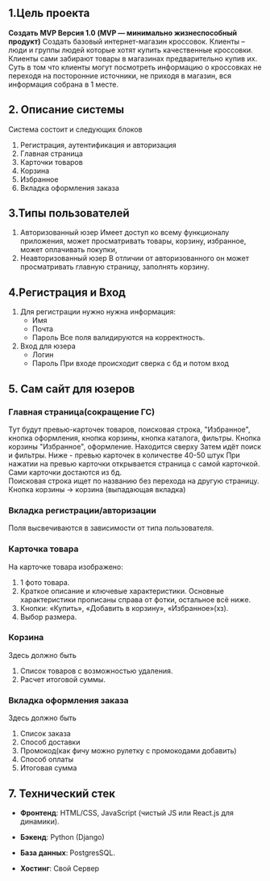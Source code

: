 ## 1.Цель проекта
**Создать MVP Версия 1.0 (MVP — минимально жизнеспособный продукт)**
Создать базовый интернет-магазин кроссовок. 
Клиенты – люди и группы людей которые хотят купить качественные кроссовки. Клиенты сами забирают товары в магазинах предварительно купив их. Суть в том что клиенты могут посмотреть информацию о кроссовках не переходя на посторонние источники, не приходя в магазин, вся информация собрана в 1 месте.
## 2. Описание системы
Система состоит и следующих блоков
1. Регистрация, аутентификация и авторизация
2. Главная страница
3. Карточки товаров
4. Корзина
5. Избранное
6. Вкладка оформления заказа
## 3.Типы пользователей
1. Авторизованный юзер
	Имеет доступ ко всему функционалу приложения, может просматривать товары, корзину, избранное, может оплачивать покупки,  
2. Неавторизованный юзер
	В отличии от авторизованного он может просматривать главную страницу, заполнять корзину.
## 4.Регистрация и Вход 

1. Для регистрации нужно нужна информация:
    - Имя
	- Почта
	- Пароль
	Все поля валидируются на корректность.
2. Вход для юзера
	- Логин
	- Пароль
	При входе происходит сверка с бд и потом вход
## 5. Сам сайт для юзеров
### Главная страница(сокращение ГС)
Тут будут превью-карточек товаров, поисковая строка, "Избранное", кнопка оформления, кнопка корзины, кнопка каталога, фильтры. 
Кнопка корзины "Избранное", оформление. Находится сверху
Затем идёт поиск и фильтры.
Ниже - превью карточек в количестве 40-50 штук
При нажатии на превью карточки открывается страница с самой карточкой. Сами карточки достаются из бд.  
Поисковая строка ищет по названию без перехода на другую страницу.
Кнопка корзины -> корзина (выпадающая вкладка)
### Вкладка регистрации/авторизации
Поля высвечиваются в зависимости от типа пользователя.
### Карточка товара
На карточке товара изображено:
1. 1 фото товара.
2. Краткое описание и ключевые характеристики. Основные характеристики прописаны справа от фотки, остальное всё ниже.
3. Кнопки: «Купить», «Добавить в корзину», «Избранное»(хз). 
4. Выбор размера.
### Корзина
Здесь должно быть
1. Список товаров с возможностью удаления.
2. Расчет итоговой суммы.
### Вкладка оформления заказа
Здесь должно быть
1. Список заказа
2. Способ доставки
3. Промокод(как фичу можно рулетку с промокодами добавить)
4. Способ оплаты
5. Итоговая сумма

## 7. Технический стек

- **Фронтенд**: HTML/CSS, JavaScript (чистый JS или React.js для динамики).
    
- **Бэкенд**: Python (Django)
    
- **База данных**: PostgresSQL.
    
- **Хостинг**: Свой Сервер 